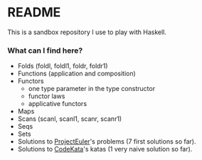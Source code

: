# README #

This is a sandbox repository I use to play with Haskell.

### What can I find here? ###

* Folds (foldl, foldl1, foldr, foldr1)
* Functions (application and composition)
* Functors
  * one type parameter in the type constructor
  * functor laws
  * applicative functors
* Maps
* Scans (scanl, scanl1, scanr, scanr1)
* Seqs
* Sets
* Solutions to [ProjectEuler](https://projecteuler.net/archives)'s problems (7 first solutions so far).
* Solutions to [CodeKata](http://codekata.com)'s katas (1 very naive solution so far).
